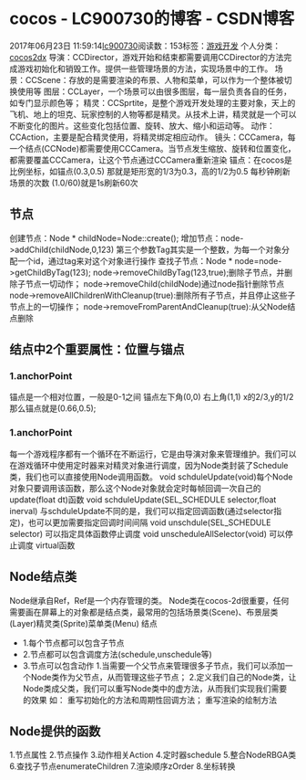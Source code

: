 # cocos - LC900730的博客 - CSDN博客
2017年06月23日 11:59:14[lc900730](https://me.csdn.net/LC900730)阅读数：153标签：[游戏开发](https://so.csdn.net/so/search/s.do?q=游戏开发&t=blog)
个人分类：[cocos2dx](https://blog.csdn.net/LC900730/article/category/6987521)
导演：CCDirector，游戏开始和结束都需要调用CCDirector的方法完成游戏初始化和销毁工作。提供一些管理场景的方法，实现场景中的工作。 
场景：CCScene：存放的是需要渲染的布景、人物和菜单，可以作为一个整体被切换使用等 
图层：CCLayer，一个场景可以由很多图层，每一层负责各自的任务，如专门显示颜色等； 
精灵：CCSprtite，是整个游戏开发处理的主要对象，天上的飞机、地上的坦克、玩家控制的人物等都是精灵。从技术上讲，精灵就是一个可以不断变化的图片。这些变化包括位置、旋转、放大、缩小和运动等。 
动作：CCAction，主要是配合精灵使用，将精灵绑定相应动作。 
镜头：CCCamera，每一个结点(CCNode)都需要使用CCCamera。当节点发生缩放、旋转和位置变化，都需要覆盖CCCamera，让这个节点通过CCCamera重新渲染 
锚点：在cocos是比例坐标，如锚点(0.3,0.5) 
那就是矩形宽的1/3为0.3，高的1/2为0.5
每秒钟刷新场景的次数 
(1.0/60)就是1s刷新60次
## 节点
创建节点：Node * childNode=Node::create(); 
增加节点：node->addChild(childNode,0,123) 
第三个参数Tag其实是一个整数，为每一个对象分配一个id，通过tag来对这个对象进行操作 
查找子节点：Node * node=node->getChildByTag(123); 
node->removeChildByTag(123,true);删除子节点，并删除子节点一切动作； 
node->removeChild(childNode)通过node指针删除节点 
node->removeAllChildrenWithCleanup(true):删除所有子节点，并且停止这些子节点上的一切操作； 
node->removeFromParentAndCleanup(true):从父Node结点删除
## 结点中2个重要属性：位置与锚点
### 1.anchorPoint
锚点是一个相对位置，一般是0-1之间 
锚点左下角(0,0) 
右上角(1,1) 
x的2/3,y的1/2那么锚点就是(0.66,0.5);
### 1.anchorPoint
每一个游戏程序都有一个循环在不断运行，它是由导演对象来管理维护。我们可以在游戏循环中使用定时器来对精灵对象进行调度，因为Node类封装了Schedule类，我们也可以直接使用Node调用函数。
void schduleUpdate(void)每个Node对象只要调用该函数，那么这个Node对象就会定时每帧回调一次自己的update(float dt)函数
void schduleUpdate(SEL_SCHEDULE selector,float inerval) 
与schduleUpdate不同的是，我们可以指定回调函数(通过selector指定)，也可以更加需要指定回调时间间隔
void unschdule(SEL_SCHEDULE selector) 
可以指定具体函数停止调度
void unscheduleAllSelector(void) 
可以停止调度
virtual函数
## Node结点类
Node继承自Ref，Ref是一个内存管理的类。 
Node类在cocos-2d很重要，任何需要画在屏幕上的对象都是结点类，最常用的包括场景类(Scene)、布景层类(Layer)精灵类(Sprite)菜单类(Menu)
结点
- 1.每个节点都可以包含子节点
- 2.节点都可以包含调度方法(schedule,unschedule等)
- 3.节点可以包含动作
1.当需要一个父节点来管理很多子节点，我们可以添加一个Node类作为父节点，从而管理这些子节点； 
2.定义我们自己的Node类，让Node类成父类，我们可以重写Node类中的虚方法，从而我们实现我们需要 的效果 
如： 
重写初始化的方法和周期性回调方法； 
重写渲染的绘制方法
## Node提供的函数
1.节点属性 
2.节点操作 
3.动作相关Action 
4.定时器schedule 
5.整合NodeRBGA类 
6.查找子节点enumerateChildren 
7.渲染顺序zOrder 
8.坐标转换
